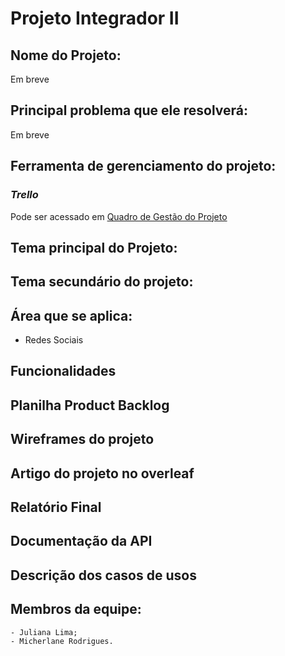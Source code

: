 # Projeto Integrador II

## Nome do Projeto:
<p align="justify"> Em breve </p>

## Principal problema que ele resolverá:

<p align="justify"> Em breve </p>

## Ferramenta de gerenciamento do projeto:

### *Trello*
<p> Pode ser acessado em <a href="https://trello.com/b/rkPrMDuG/projeto-integrador-ii" target="_blank">Quadro de Gestão do Projeto</a></p>
</p>

## Tema principal do Projeto:

## Tema secundário do projeto:

## Área que se aplica:

<ul>
  <li> Redes Sociais </li>
</ul>

## Funcionalidades

## Planilha Product Backlog

## Wireframes do projeto

## Artigo do projeto no overleaf

## Relatório Final

## Documentação da API

## Descrição dos casos de usos

## Membros da equipe:
    - Juliana Lima;
    - Micherlane Rodrigues.

